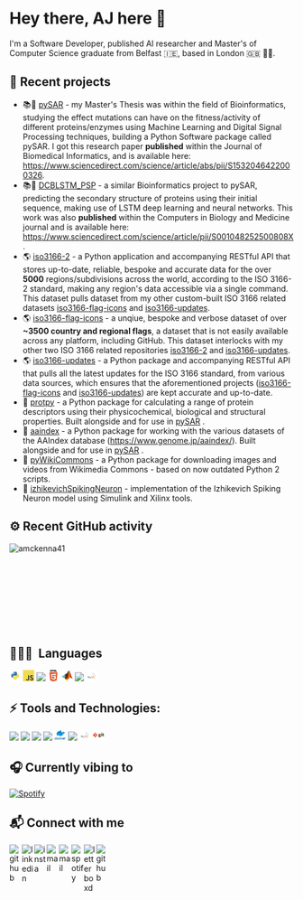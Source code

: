 # Hey there, AJ here 🤘
<!-- <img src="https://media.giphy.com/media/KGMzZvWa5su2O5LCVR/giphy.gif" width="10px">
 -->
I'm a Software Developer, published AI researcher and Master's of Computer Science graduate from Belfast 🇮🇪, based in London 🇬🇧 🧑‍💻. 

<!-- I've worked on a variety of diverse projects from building a protein function prediction pipeline ([pySAR](https://github.com/amckenna41/pySAR)) to a whole suite of applications around the ISO 3166 country code standard ([iso3166-2](https://github.com/amckenna41/iso3166-2), [iso3166-updates](https://github.com/amckenna41/iso3166-updates), [iso3166-flag-icons](https://github.com/amckenna41/iso3166-flag-icons)). -->

<!-- Check out my [website](https://) (<i>coming soon</i>) 🔭 
 -->
 ## 📁 Recent projects
- 📚🔭 [pySAR](https://github.com/amckenna41/pySAR) - my Master's Thesis was within the field of Bioinformatics, studying the effect mutations can have on the fitness/activity of different proteins/enzymes using Machine Learning and Digital Signal Processing techniques, building a Python Software package called pySAR. I got this research paper **published** within the Journal of Biomedical Informatics, and is available here: https://www.sciencedirect.com/science/article/abs/pii/S1532046422000326.
- 📚🔭 [DCBLSTM_PSP](https://github.com/amckenna41/DCBLSTM_PSP) - a similar Bioinformatics project to pySAR, predicting the secondary structure of proteins using their initial sequence, making use of LSTM deep learning and neural networks. This work was also **published** within the Computers in Biology and Medicine journal and is available here: https://www.sciencedirect.com/science/article/pii/S001048252500808X.
- 🌎 [iso3166-2](https://github.com/amckenna41/iso3166-2) - a Python application and accompanying RESTful API that stores up-to-date, reliable, bespoke and accurate data for the over **5000** regions/subdivisions across the world, according to the ISO 3166-2 standard, making any region's data accessible via a single command. This dataset pulls dataset from my other custom-built ISO 3166 related datasets [iso3166-flag-icons](https://github.com/amckenna41/iso3166-flag-icons) and [iso3166-updates](https://github.com/amckenna41/iso3166-updates).
- 🌎 [iso3166-flag-icons](https://github.com/amckenna41/iso3166-flag-icons) - a unqiue, bespoke and verbose dataset of over **~3500 country and regional flags**, a dataset that is not easily available across any platform, including GitHub. This dataset interlocks with my other two ISO 3166 related repositories [iso3166-2](https://github.com/amckenna41/iso3166-2) and [iso3166-updates](https://github.com/amckenna41/iso3166-updates).
- 🌎 [iso3166-updates](https://github.com/amckenna41/iso3166-updates) - a Python package and accompanying RESTful API that pulls all the latest updates for the ISO 3166 standard, from various data sources, which ensures that the aforementioned projects ([iso3166-flag-icons](https://github.com/amckenna41/iso3166-flag-icons) and [iso3166-updates](https://github.com/amckenna41/iso3166-updates)) are kept accurate and up-to-date.
- 🧬 [protpy](https://github.com/amckenna41/protPy) - a Python package for calculating a range of protein descriptors using their physicochemical, biological and structural properties. Built alongside and for use in [pySAR](https://github.com/amckenna41/pySAR) .
- 🧬 [aaindex](https://github.com/amckenna41/aaindex) - a Python package for working with the various datasets of the AAIndex database (https://www.genome.jp/aaindex/). Built alongside and for use in [pySAR](https://github.com/amckenna41/pySAR) .
- 📕 [pyWikiCommons](https://github.com/amckenna41/pyWikiCommons) - a Python package for downloading images and videos from Wikimedia Commons - based on now outdated Python 2 scripts.
- 🧠 [izhikevichSpikingNeuron](https://github.com/amckenna41/izhikevich-spiking-neuron) - implementation of the Izhikevich Spiking Neuron model using Simulink and Xilinx tools.

  
<!-- <-- 👯 Looking to collaborate on any data science, machine learning and or bioinformatics related projects. --> 

## ⚙️ Recent GitHub activity                                                  
<img align="left" alt="amckenna41" src="https://github-readme-stats-git-master.amckenna41.vercel.app/api?username=amckenna41&show_icons=true&theme=tokyonight"  />

<!-- ### Spotify Playing 🎧
[<img align="left" src="https://now-playing-codestackr.vercel.app/api/spotify-playing" alt="amckenna Spotify Playing" width="350" />](https://open.spotify.com/user/a9npRdzhR7uzv1aL3cKugw) -->

<br>
<br>
<br>
<br>
<br>
<br>
<br>
<br>
<br>

## 👨🏻‍💻 &nbsp;Languages

<!-- [![Top Langs](https://github-readme-stats.vercel.app/api/top-langs/?username=amckenna41&layout=compact)](https://github.com/anuraghazra/github-readme-stats)
 -->
<code><img height="20" src="https://raw.githubusercontent.com/github/explore/80688e429a7d4ef2fca1e82350fe8e3517d3494d/topics/python/python.png"></code>
<code><img height="20" src="https://raw.githubusercontent.com/github/explore/80688e429a7d4ef2fca1e82350fe8e3517d3494d/topics/javascript/javascript.png"></code>
<code><img height="20" src="https://img.shields.io/badge/-CSS-05122A?style=flat&logo=CSS3&logoColor=1572B6"></code>
<code><img height="20" src="https://raw.githubusercontent.com/github/explore/80688e429a7d4ef2fca1e82350fe8e3517d3494d/topics/html/html.png"></code>
<code><img height="20" src="https://raw.githubusercontent.com/github/explore/80688e429a7d4ef2fca1e82350fe8e3517d3494d/topics/matlab/matlab.png"></code>
<code><img height="20" src="https://img.shields.io/badge/-R-05122A?style=flat&logo=R&logoColor=276DC3"></code>
<code><img height="20" src="https://raw.githubusercontent.com/github/explore/80688e429a7d4ef2fca1e82350fe8e3517d3494d/topics/mysql/mysql.png"></code>

## ⚡ Tools and Technologies:

<code><img height="20" src="https://raw.githubusercontent.com/gilbarbara/logos/master/logos/aws.svg"></code>
<code><img height="20" src="https://raw.githubusercontent.com/gilbarbara/logos/master/logos/google-cloud.svg"></code>
<code><img height="20" src="https://img.shields.io/badge/-Visual%20Studio%20Code-05122A?style=flat&logo=visual-studio-code&logoColor=007ACC"></code>
<code><img height="20" src="https://img.shields.io/badge/-React-000?&logo=React"></code>
<code><img height="20" src="https://raw.githubusercontent.com/github/explore/80688e429a7d4ef2fca1e82350fe8e3517d3494d/topics/docker/docker.png"></code>
<code><img height="20" src="https://img.shields.io/badge/-TensorFlow-000?&logo=TensorFlow"></code>
<code><img height="20" src="https://raw.githubusercontent.com/github/explore/80688e429a7d4ef2fca1e82350fe8e3517d3494d/topics/mysql/mysql.png"></code>
<code><img height="20" src="https://raw.githubusercontent.com/github/explore/80688e429a7d4ef2fca1e82350fe8e3517d3494d/topics/git/git.png"></code>
<!--
<code><img height="20" src="https://media.trustradius.com/product-logos/bS/I8/UO2UCI37TC30-180x180.PNG"></code> -->

<!--
## 📦 Libraries and packages

<code><img height="20" src="https://cdn.svgporn.com/logos/pandas-icon.svg"></code>
<code><img height="20" src="https://cdn.svgporn.com/logos/flask.svg"></code>
<code><img height="20" src="https://cdn.svgporn.com/logos/matplotlib-icon.svg"></code>
<code><img height="20" src="https://cdn.svgporn.com/logos/seaborn-icon.svg"></code>
--> 

## 🎧 Currently vibing to
[![Spotify](https://novatorem-amckenna41.vercel.app/api/spotify?background_color=0d1117&border_color=ffffff)](https://open.spotify.com/user/bantihistamines)


## 📬 Connect with me

[<img align="left" alt="github" width="22px" src="https://cdn.jsdelivr.net/npm/simple-icons@v3/icons/github.svg" />][github]
[<img align="left" alt="linkedin" width="22px" src="https://cdn.jsdelivr.net/npm/simple-icons@v3/icons/linkedin.svg" />][linkedin]
[<img align="left" alt="insta" width="22px" src="https://raw.githubusercontent.com/gilbarbara/logos/master/logos/instagram-icon.svg"/>][insta]
[<img align="left" alt="mail" width="22px" src="https://cdn.jsdelivr.net/npm/simple-icons@v3/icons/gmail.svg" />][gmail]
[<img align="left" alt="mail" width="22px" src="https://cdn.jsdelivr.net/npm/simple-icons@v3/icons/medium.svg" />][medium]
[<img align="left" alt="spotify" width="22px" src="https://cdn.jsdelivr.net/npm/simple-icons@v3/icons/spotify.svg" />][spotify]
[<img align="left" alt="letterboxd" width="22px" src="https://a.ltrbxd.com/logos/letterboxd-decal-dots-pos-mono.svg" />][letterboxd]
[<img align="left" alt="github" width="22px" src="https://searchvectorlogo.com/wp-content/uploads/2021/10/npm-inc-logo-vector.png" />][npm]

<br> 


[linkedin]: https://www.linkedin.com/in/adam-mckenna-7a5b22151/
[github]: https://github.com/amckenna41
[insta]: https://www.instagram.com/aj.dev/
[gmail]: mailto:amckenna41@qub.ac.uk
[spotify]: https://open.spotify.com/user/bantihistamines?si=1a62120accf84add
[medium]: https://medium.com/@ajmckenna69
[letterboxd]: https://letterboxd.com/ajmck98/
[npm]: https://www.npmjs.com/~ajmck

<!--To Do:
* Add more badges and logos etc 
* Add resume 
* Gifs or vector of coding/developing -->
